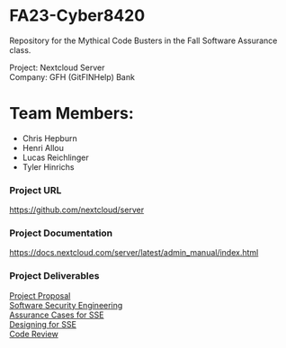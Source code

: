 # FA23-Cyber8420
 Repository for the Mythical Code Busters in the Fall Software Assurance class.
 
 Project: Nextcloud Server  
 Company: GFH (GitFINHelp) Bank  

 
 # Team Members:  
 * Chris Hepburn
 * Henri Allou  
 * Lucas Reichlinger  
 * Tyler Hinrichs

### Project URL

https://github.com/nextcloud/server

### Project Documentation

https://docs.nextcloud.com/server/latest/admin_manual/index.html

### Project Deliverables

[Project Proposal](https://github.com/Hinrichsta/FA23-Cyber8420/blob/main/Project%20Proposal/Proposal.md)  
[Software Security Engineering](https://github.com/Hinrichsta/FA23-Cyber8420/blob/main/Software%20Security%20Engineering/Software%20Security%20Engineering.md)  
[Assurance Cases for SSE](https://github.com/Hinrichsta/FA23-Cyber8420/blob/main/Assurance%20Case/Assurance%20Case.md)  
[Designing for SSE](https://github.com/Hinrichsta/FA23-Cyber8420/blob/main/Designing%20for%20SSE/Designing%20for%20SSE.md)  
[Code Review](https://github.com/Hinrichsta/FA23-Cyber8420/blob/main/Code%20Review/Code%20Review.md)
